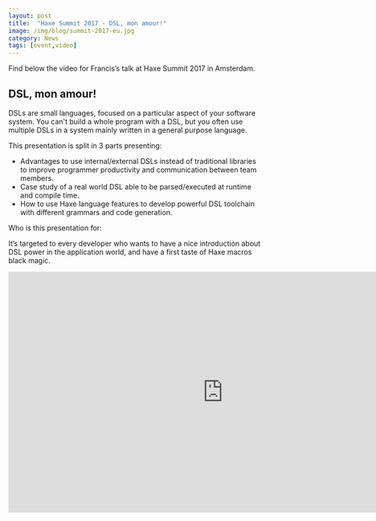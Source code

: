```yaml
---
layout: post
title:  "Haxe Summit 2017 - DSL, mon amour!"
image: /img/blog/summit-2017-eu.jpg
category: News
tags: [event,video]
---
```

Find below the video for Francis’s talk at Haxe Summit 2017 in Amsterdam.

## DSL, mon amour!
DSLs are small languages, focused on a particular aspect of your software system. You can't build a whole program with a DSL, but you often use multiple DSLs in a system mainly written in a general purpose language.

This presentation is split in 3 parts presenting:

- Advantages to use internal/external DSLs instead of traditional libraries to improve programmer productivity and communication between team members.
- Case study of a real world DSL able to be parsed/executed at runtime and compile time.
- How to use Haxe language features to develop powerful DSL toolchain with different grammars and code generation.

Who is this presentation for:

It’s targeted to every developer who wants to have a nice introduction about DSL power in the application world, and have a first taste of Haxe macros black magic.

<iframe width="853" height="480" src="https://www.youtube.com/embed/buAcjaK6IbM" frameborder="0" allowfullscreen></iframe>

